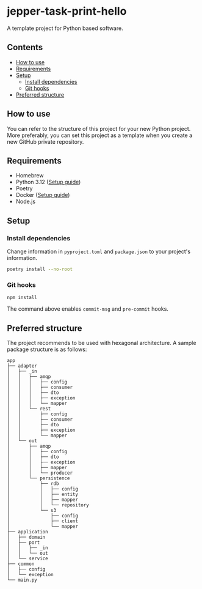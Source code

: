 # jepper-task-print-hello

A template project for Python based software.

## Contents

- [How to use](#how-to-use)
- [Requirements](#requirements)
- [Setup](#setup)
    - [Install dependencies](#install-dependencies)
    - [Git hooks](#git-hooks)
- [Preferred structure](#preferred-structure)

## How to use

You can refer to the structure of this project for your new Python project. More preferably, you can set this project as a template when you create a new GitHub private repository.

## Requirements

- Homebrew
- Python 3.12 ([Setup guide](https://lunit.atlassian.net/wiki/x/ZwFEu))
- Poetry
- Docker ([Setup guide](https://lunit.atlassian.net/wiki/x/DYMdw))
- Node.js

## Setup

### Install dependencies

Change information in `pyproject.toml` and `package.json` to your project's information.

```zsh
poetry install --no-root
```

### Git hooks

```shell
npm install
```

The command above enables `commit-msg` and `pre-commit` hooks.

## Preferred structure

The project recommends to be used with hexagonal architecture. A sample package structure is as follows:

```
app
├── adapter
│   ├── _in
│   │   ├── amqp
│   │   │   ├── config
│   │   │   ├── consumer
│   │   │   ├── dto
│   │   │   ├── exception
│   │   │   └── mapper
│   │   └── rest
│   │       ├── config
│   │       ├── consumer
│   │       ├── dto
│   │       ├── exception
│   │       └── mapper
│   └── out
│       ├── amqp
│       │   ├── config
│       │   ├── dto
│       │   ├── exception
│       │   ├── mapper
│       │   └── producer
│       └── persistence
│           ├── rdb
│           │   ├── config
│           │   ├── entity
│           │   ├── mapper
│           │   └── repository
│           └── s3
│               ├── config
│               ├── client
│               └── mapper
├── application
│   ├── domain
│   ├── port
│   │   ├── _in
│   │   └── out
│   └── service
├── common
│   ├── config
│   └── exception
└── main.py
```
